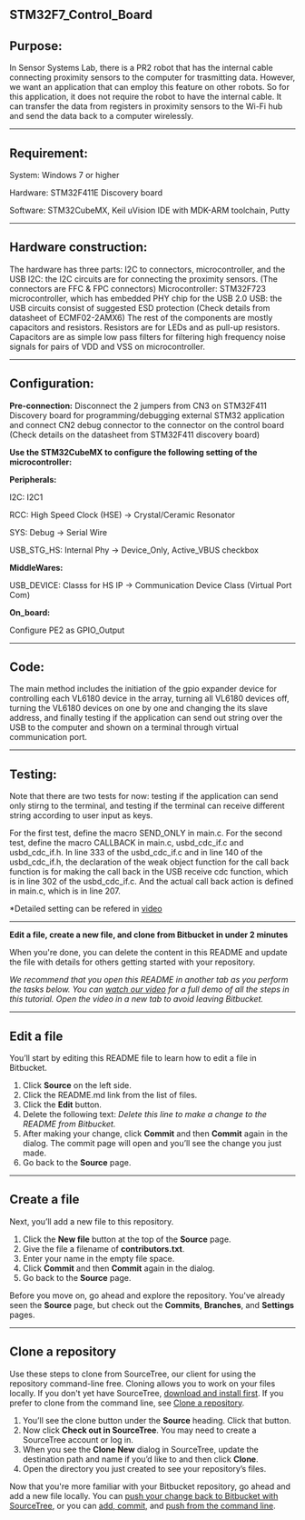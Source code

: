 ## STM32F7_Control_Board

## Purpose:
In Sensor Systems Lab, there is a PR2 robot that has the internal cable connecting proximity sensors to the computer for trasmitting data. However, we want an application that can employ this feature on other robots. So for this application, it does not require the robot to have the internal cable. It can transfer the data from registers in proximity sensors to the Wi-Fi hub and send the data back to a computer wirelessly.

---

## Requirement:

System: Windows 7 or higher

Hardware: STM32F411E Discovery board

Software: STM32CubeMX, Keil uVision IDE with MDK-ARM toolchain, Putty

---

## Hardware construction:

The hardware has three parts: I2C to connectors, microcontroller, and the USB
I2C: the I2C circuits are for connecting the proximity sensors. (The connectors are FFC & FPC connectors)
Microcontroller: STM32F723 microcontroller, which has embedded PHY chip for the USB 2.0
USB: the USB circuits consist of suggested ESD protection (Check details from datasheet of ECMF02-2AMX6)
The rest of the components are mostly capacitors and resistors. Resistors are for LEDs and as pull-up resistors. Capacitors are as simple low pass filters for filtering high frequency noise signals for pairs of VDD and VSS on microcontroller.

---

## Configuration:

**Pre-connection:**
Disconnect the 2 jumpers from CN3 on STM32F411 Discovery board for programming/debugging external STM32 application and connect CN2 debug connector to the connector on the control board (Check details on the datasheet from STM32F411 discovery board)

**Use the STM32CubeMX to configure the following setting of the microcontroller:**

**Peripherals:**

I2C: I2C1

RCC: High Speed Clock (HSE) -> Crystal/Ceramic Resonator

SYS: Debug -> Serial Wire

USB_STG_HS: Internal Phy -> Device_Only, Active_VBUS checkbox

**MiddleWares:**

USB_DEVICE: Classs for HS IP -> Communication Device Class (Virtual Port Com)

**On_board:**

Configure PE2 as GPIO_Output

---

## Code:

The main method includes the initiation of the gpio expander device for controlling each VL6180 device in the array, turning all VL6180 devices off, turning the VL6180 devices on one by one and changing the its slave address, and finally testing if the application can send out string over the USB to the computer and shown on a terminal through virtual communication port.

---

## Testing:

Note that there are two tests for now: testing if the application can send only stirng to the terminal, and testing if the terminal can receive different string according to user input as keys.

For the first test, define the macro SEND_ONLY in main.c. For the second test, define the macro CALLBACK in main.c, usbd_cdc_if.c and usbd_cdc_if.h. In line 333 of the usbd_cdc_if.c and in line 140 of the usbd_cdc_if.h, the declaration of the weak object function for the call back function is for making the call back in the USB receive cdc function, which is in line 302 of the usbd_cdc_if.c. And the actual call back action is defined in main.c, which is in line 207.

*Detailed setting can be refered in [video](https://www.youtube.com/watch?v=7oED-m34EKk)

---

**Edit a file, create a new file, and clone from Bitbucket in under 2 minutes**

When you're done, you can delete the content in this README and update the file with details for others getting started with your repository.

*We recommend that you open this README in another tab as you perform the tasks below. You can [watch our video](https://youtu.be/0ocf7u76WSo) for a full demo of all the steps in this tutorial. Open the video in a new tab to avoid leaving Bitbucket.*

---

## Edit a file

You’ll start by editing this README file to learn how to edit a file in Bitbucket.

1. Click **Source** on the left side.
2. Click the README.md link from the list of files.
3. Click the **Edit** button.
4. Delete the following text: *Delete this line to make a change to the README from Bitbucket.*
5. After making your change, click **Commit** and then **Commit** again in the dialog. The commit page will open and you’ll see the change you just made.
6. Go back to the **Source** page.

---

## Create a file

Next, you’ll add a new file to this repository.

1. Click the **New file** button at the top of the **Source** page.
2. Give the file a filename of **contributors.txt**.
3. Enter your name in the empty file space.
4. Click **Commit** and then **Commit** again in the dialog.
5. Go back to the **Source** page.

Before you move on, go ahead and explore the repository. You've already seen the **Source** page, but check out the **Commits**, **Branches**, and **Settings** pages.

---

## Clone a repository

Use these steps to clone from SourceTree, our client for using the repository command-line free. Cloning allows you to work on your files locally. If you don't yet have SourceTree, [download and install first](https://www.sourcetreeapp.com/). If you prefer to clone from the command line, see [Clone a repository](https://confluence.atlassian.com/x/4whODQ).

1. You’ll see the clone button under the **Source** heading. Click that button.
2. Now click **Check out in SourceTree**. You may need to create a SourceTree account or log in.
3. When you see the **Clone New** dialog in SourceTree, update the destination path and name if you’d like to and then click **Clone**.
4. Open the directory you just created to see your repository’s files.

Now that you're more familiar with your Bitbucket repository, go ahead and add a new file locally. You can [push your change back to Bitbucket with SourceTree](https://confluence.atlassian.com/x/iqyBMg), or you can [add, commit,](https://confluence.atlassian.com/x/8QhODQ) and [push from the command line](https://confluence.atlassian.com/x/NQ0zDQ).